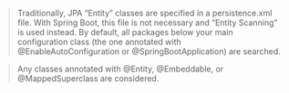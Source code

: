 >Traditionally, JPA “Entity” classes are specified in a persistence.xml file. With Spring Boot,
this file is not necessary and “Entity Scanning” is used instead. By default, all packages
below your main configuration class (the one annotated with @EnableAutoConfiguration or
@SpringBootApplication) are searched.

>Any classes annotated with @Entity, @Embeddable, or @MappedSuperclass are considered. 